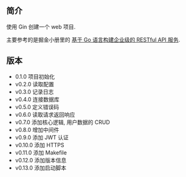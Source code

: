 ## 简介

使用 Gin 创建一个 web 项目.

主要参考的是掘金小册里的
[基于 Go 语言构建企业级的 RESTful API 服务](https://juejin.im/book/5b0778756fb9a07aa632301e).

## 版本

- 0.1.0 项目初始化
- v0.2.0 读取配置
- v0.3.0 记录日志
- v0.4.0 连接数据库
- v0.5.0 定义错误码
- v0.6.0 读取请求返回响应
- v0.7.0 添加核心逻辑, 用户数据的 CRUD
- v0.8.0 增加中间件
- v0.9.0 添加 JWT 认证
- v0.10.0 添加 HTTPS
- v0.11.0 添加 Makefile
- v0.12.0 添加版本信息
- v0.13.0 添加启动脚本
